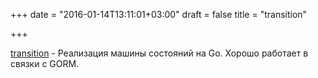+++
date = "2016-01-14T13:11:01+03:00"
draft = false
title = "transition"

+++

<p><a href="https://github.com/qor/transition">transition</a>&nbsp;- Реализация машины состояний на Go. Хорошо работает в связки с GORM.</p>

